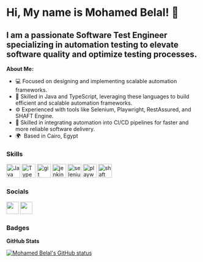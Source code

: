 Hi, My name is Mohamed Belal! 👋
===================================================================================================================================

I am a passionate Software Test Engineer specializing in automation testing to elevate software quality and optimize testing processes.
-------------------------------------------------
**About Me:**
* 💻 Focused on designing and implementing scalable automation frameworks.
* 🤖 Skilled in Java and TypeScript, leveraging these languages to build efficient and scalable automation frameworks.
* ⚙️ Experienced with tools like Selenium, Playwright, RestAssured, and SHAFT Engine.
* 🌟 Skilled in integrating automation into CI/CD pipelines for faster and more reliable software delivery.
* 🌍  Based in Cairo, Egypt

### Skills

<p align="left">
<a href="https://www.oracle.com/java/" target="_blank" rel="noreferrer"><img src="https://raw.githubusercontent.com/danielcranney/readme-generator/main/public/icons/skills/java-colored.svg" width="36" height="36" alt="Java" /></a>
<a href="https://www.typescriptlang.org/" target="_blank" rel="noreferrer"><img src="https://raw.githubusercontent.com/danielcranney/readme-generator/main/public/icons/skills/typescript-colored.svg" width="36" height="36" alt="TypeScript" /></a>
<a href="https://git-scm.com/" target="_blank" rel="noreferrer"> <img src="https://www.vectorlogo.zone/logos/git-scm/git-scm-icon.svg" alt="git" width="36" height="36"/></a>
<a href="https://www.jenkins.io" target="_blank" rel="noreferrer"> <img src="https://www.vectorlogo.zone/logos/jenkins/jenkins-icon.svg" alt="jenkins" width="36" height="36"/></a>
<a href="https://www.selenium.dev" target="_blank" rel="noreferrer"> <img src="https://raw.githubusercontent.com/detain/svg-logos/780f25886640cef088af994181646db2f6b1a3f8/svg/selenium-logo.svg" alt="selenium" width="36" height="36"/></a>
<a href="https://playwright.dev/" target="_blank" rel="noreferrer"> <img src="https://encrypted-tbn0.gstatic.com/images?q=tbn:ANd9GcQLETrWgUD5uehhRl_GBTDoZj-pdnQl_VoxaA&s" alt="playwright" width="36" height="36"/></a>
<a href="https://github.com/ShaftHQ/SHAFT_ENGINE" target="_blank" rel="noreferrer"> <img src="https://avatars.githubusercontent.com/u/107793399?s=280&v=4" alt="shaft" width="36" height="36"/></a>
</p>


### Socials

<p align="left">
<a href="https://www.linkedin.com/in/mohamedbelal98/" target="_blank" rel="noreferrer"><img src="https://raw.githubusercontent.com/danielcranney/readme-generator/main/public/icons/socials/linkedin.svg" width="32" height="32" /></a>
<a href="https://github.com/mohamedbelal98" target="_blank" rel="noreferrer"><img src="https://raw.githubusercontent.com/danielcranney/readme-generator/main/public/icons/socials/github.svg" width="32" height="32" /></a>

### Badges

<b>GitHub Stats</b>

<a href="http://www.github.com/mohamedbelal98"> <img src="https://github-readme-stats.vercel.app/api?username=mohamedbelal98&show_icons=true&hide=prs,issues,&title_color=0891b2&text_color=ffffff&icon_color=0891b2&bg_color=1c1917&hide_border=true&show_icons=true" alt="Mohamed Belal's GitHub status" /> </a>
